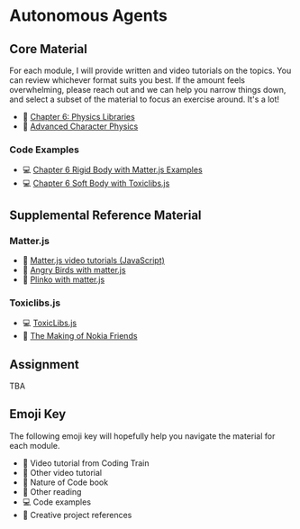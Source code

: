 # Autonomous Agents

## Core Material

For each module, I will provide written and video tutorials on the topics. You can review whichever format suits you best. If the amount feels overwhelming, please reach out and we can help you narrow things down, and select a subset of the material to focus an exercise around. It's a lot!

- 📗 [Chapter 6: Physics Libraries](https://nature-of-code-2nd-edition.netlify.app/physics-libraries/)
- 📕 [Advanced Character Physics](http://www.cs.cmu.edu/afs/cs/academic/class/15462-s13/www/lec_slides/Jakobsen.pdf)

### Code Examples

- 💻 [Chapter 6 Rigid Body with Matter.js Examples](https://editor.p5js.org/natureofcode/collections/IxCAhM060)
- 💻 [Chapter 6 Soft Body with Toxiclibs.js](https://editor.p5js.org/natureofcode/collections/LZKswxYgH)

## Supplemental Reference Material

### Matter.js

- 🚂 [Matter.js video tutorials (JavaScript)](https://www.youtube.com/playlist?list=PLRqwX-V7Uu6bLh3T_4wtrmVHOrOEM1ig_)
- 🚂 [Angry Birds with matter.js](https://thecodingtrain.com/challenges/138-angry-birds-with-matterjs)
- 🚂 [Plinko with matter.js](https://thecodingtrain.com/challenges/62-plinko-with-matterjs)

### Toxiclibs.js

- 💻 [ToxicLibs.js](http://haptic-data.com/toxiclibsjs/)
- 🎥 [The Making of Nokia Friends](https://vimeo.com/1472427)

## Assignment

TBA

## Emoji Key

The following emoji key will hopefully help you navigate the material for each
module.

- 🚂 Video tutorial from Coding Train
- 🎥 Other video tutorial
- 📗 Nature of Code book
- 📕 Other reading
- 💻 Code examples
- 🎨 Creative project references
